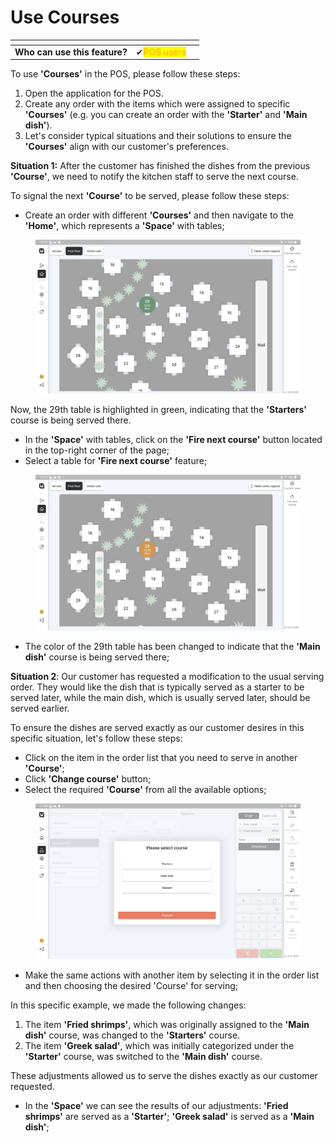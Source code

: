 # Use Courses



<table data-card-size="large" data-view="cards"><thead><tr><th></th><th></th><th></th></tr></thead><tbody><tr><td><strong>Who can use this feature?</strong></td><td><span data-gb-custom-inline data-tag="emoji" data-code="2714">✔</span><mark style="color:orange;">POS users</mark></td><td></td></tr></tbody></table>

To use **'Courses'** in the POS, please follow these steps:

1. Open the application for the POS.
2. Create any order with the items which were assigned to specific **'Courses'** (e.g. you can create an order with the **'Starter'** and **'Main dish'**).
3. Let's consider typical situations and their solutions to ensure the **'Courses'** align with our customer's preferences.

**Situation 1:** After the customer has finished the dishes from the previous **'Course'**, we need to notify the kitchen staff to serve the next course.

To signal the next **'Course'** to be served, please follow these steps:

* Create an order with different **'Courses'** and then navigate to the **'Home'**, which represents a **'Space'** with tables;

<figure><img src="../../.gitbook/assets/course2.jpg" alt=""><figcaption></figcaption></figure>

Now, the 29th table is highlighted in green, indicating that the **'Starters'** course is being served there.

* In the **'Space'** with tables, click on the **'Fire next course'** button located in the top-right corner of the page;
* Select a table for **'Fire next course'** feature;

<figure><img src="../../.gitbook/assets/course3.jpg" alt=""><figcaption></figcaption></figure>

* The color of the 29th table has been changed to indicate that the **'Main dish'** course is being served there;

**Situation 2**: Our customer has requested a modification to the usual serving order. They would like the dish that is typically served as a starter to be served later, while the main dish, which is usually served later, should be served earlier.

To ensure the dishes are served exactly as our customer desires in this specific situation, let's follow these steps:

* Click on the item in the order list that you need to serve in another **'Course'**;
* Click **'Change course'** button;
* Select the required **'Course'** from all the available options;

<figure><img src="../../.gitbook/assets/course.jpg" alt=""><figcaption></figcaption></figure>

* Make the same actions with another item by selecting it in the order list and then choosing the desired 'Course' for serving;

In this specific example, we made the following changes:

1. The item **'Fried shrimps'**, which was originally assigned to the **'Main dish'** course, was changed to the **'Starters'** course.
2. The item **'Greek salad'**, which was initially categorized under the **'Starter'** course, was switched to the **'Main dish'** course.

These adjustments allowed us to serve the dishes exactly as our customer requested.

* In the **'Space'** we can see the results of our adjustments: **'Fried shrimps'** are served as a **'Starter'**; **'Greek salad'** is served as a **'Main dish'**;
